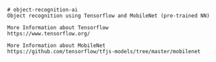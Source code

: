    # object-recognition-ai
    Object recognition using Tensorflow and MobileNet (pre-trained NN)

    More Information about Tensorflow 
    https://www.tensorflow.org/

    More Information about MobileNet 
    https://github.com/tensorflow/tfjs-models/tree/master/mobilenet
